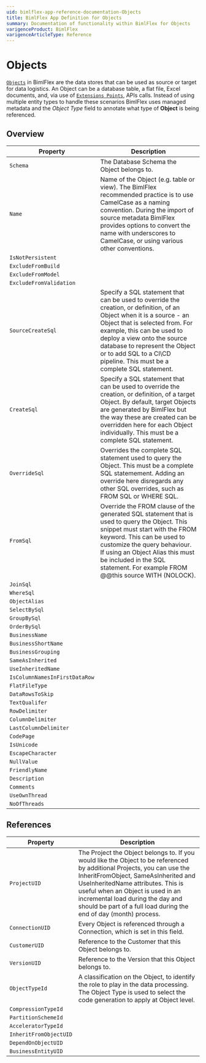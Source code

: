 ```yaml
---
uid: bimlflex-app-reference-documentation-Objects
title: BimlFlex App Definition for Objects
summary: Documentation of functionality within BimlFlex for Objects
varigenceProduct: BimlFlex
varigenceArticleType: Reference
---
```


# Objects

[`Objects`](xref:objects) in BimlFlex are the data stores that can be used as source or target for data logistics. An Object can be a database table, a flat file, Excel documents, and, via use of [`Extensions Points`](xref:bimlflex-concepts-extension-points), APIs calls.  Instead of using multiple entity types to handle these scenarios BimlFlex uses managed metadata and the *Object Type* field to annotate what type of **Object** is being referenced.

## Overview
  
| Property | Description |
| --------- | ----------- |
|`Schema` | The Database Schema the Object belongs to.|
|`Name` | Name of the Object (e.g. table or view). The BimlFlex recommended practice is to use CamelCase as a naming convention. During the import of source metadata BimlFlex provides options to convert the name with underscores to CamelCase, or using various other conventions.|
|`IsNotPersistent` | |
|`ExcludeFromBuild` | |
|`ExcludeFromModel` | |
|`ExcludeFromValidation` | |
|`SourceCreateSql` | Specify a SQL statement that can be used to override the creation, or definition, of an Object when it is a source - an Object that is selected from. For example, this can be used to deploy a view onto the source database to represent the Object or to add SQL to a CI\CD pipeline. This must be a complete SQL statement.|
|`CreateSql` | Specify a SQL statement that can be used to override the creation, or definition, of a target Object. By default, target Objects are generated by BimlFlex but the way these are created can be overridden here for each Object individually. This must be a complete SQL statement.|
|`OverrideSql` | Overrides the complete SQL statement used to query the Object. This must be a complete SQL statemement. Adding an override here disregards any other SQL overrides, such as FROM SQL or WHERE SQL.|
|`FromSql` | Override the FROM clause of the generated SQL statement that is used to query the Object. This snippet must start with the FROM keyword. This can be used to customize the query behaviour. If using an Object Alias this must be included in the SQL statement. For example FROM @@this source WITH (NOLOCK).|
|`JoinSql` | |
|`WhereSql` | |
|`ObjectAlias` | |
|`SelectBySql` | |
|`GroupBySql` | |
|`OrderBySql` | |
|`BusinessName` | |
|`BusinessShortName` | |
|`BusinessGrouping` | |
|`SameAsInherited` | |
|`UseInheritedName` | |
|`IsColumnNamesInFirstDataRow` | |
|`FlatFileType` | |
|`DataRowsToSkip` | |
|`TextQualifer` | |
|`RowDelimiter` | |
|`ColumnDelimiter` | |
|`LastColumnDelimiter` | |
|`CodePage` | |
|`IsUnicode` | |
|`EscapeCharacter` | |
|`NullValue` | |
|`FriendlyName` | |
|`Description` | |
|`Comments` | |
|`UseOwnThread` | |
|`NoOfThreads` | |

## References
  
| Property | Description |
| --------- | ----------- |
|`ProjectUID` | The Project the Object belongs to. If you would like the Object to be referenced by additional Projects, you can use the InheritFromObject, SameAsInherited and UseInheritedName attributes. This is useful when an Object is used in an incremental load during the day and should be part of a full load during the end of day (month) process.|
|`ConnectionUID` | Every Object is referenced through a Connection, which is set in this field.|
|`CustomerUID` | Reference to the Customer that this Object belongs to.|
|`VersionUID` | Reference to the Version that this Object belongs to.|
|`ObjectTypeId` | A classification on the Object, to identify the role to play in the data processing. The Object Type is used to select the code generation to apply at Object level.|
|`CompressionTypeId` | |
|`PartitionSchemeId` | |
|`AcceleratorTypeId` | |
|`InheritFromObjectUID` | |
|`DependOnObjectUID` | |
|`BusinessEntityUID` | |

